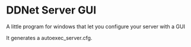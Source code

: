 # DDNet Server GUI
A little program for windows that let you configure your server with a GUI

It generates a autoexec_server.cfg.
